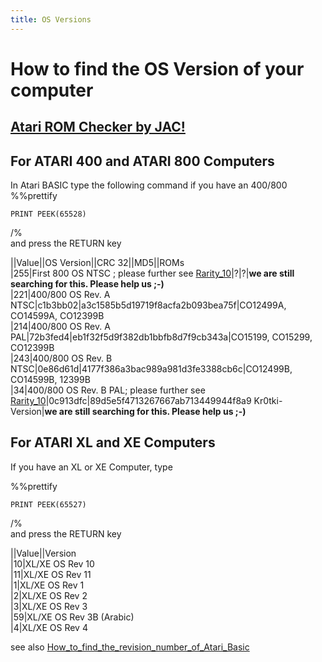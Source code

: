 ```yaml
---
title: OS Versions
---
```

# How to find the OS Version of your computer  
## [Atari ROM Checker by JAC!](http://www.wudsn.com/productions/atari800/atariromchecker/help/AtariROMChecker.html)  
## For ATARI 400 and ATARI 800 Computers  
In Atari BASIC type the following command if you have an 400/800  
%%prettify  
```
PRINT PEEK(65528) 
```
/%  
and press the RETURN key  
  
||Value||OS Version||CRC 32||MD5||ROMs  
|255|First 800 OS NTSC ; please further see [Rarity_10](../Rarity_10/index.md)|?|?|__we are still searching for this. Please help us ;-)__  
|221|400/800 OS Rev. A NTSC|c1b3bb02|a3c1585b5d19719f8acfa2b093bea75f|CO12499A, CO14599A, CO12399B  
|214|400/800 OS Rev. A PAL|72b3fed4|eb1f32f5d9f382db1bbfb8d7f9cb343a|CO15199, CO15299, CO12399B  
|243|400/800 OS Rev. B NTSC|0e86d61d|4177f386a3bac989a981d3fe3388cb6c|CO12499B, CO14599B, 12399B  
|34|400/800 OS Rev. B PAL; please further see [Rarity_10](../Rarity_10/index.md)|0c913dfc|89d5e5f4713267667ab713449944f8a9 Kr0tki-Version|__we are still searching for this. Please help us ;-)__  
  
## For ATARI XL and XE Computers  
If you have an XL or XE Computer, type  
  
%%prettify  
```
PRINT PEEK(65527)
```
/%  
and press the RETURN key  
  
||Value||Version  
|10|XL/XE OS Rev 10  
|11|XL/XE OS Rev 11  
|1|XL/XE OS Rev 1  
|2|XL/XE OS Rev 2  
|3|XL/XE OS Rev 3  
|59|XL/XE OS Rev 3B (Arabic)  
|4|XL/XE OS Rev 4  
  
see also [How_to_find_the_revision_number_of_Atari_Basic](../How_to_find_the_revision_number_of_Atari_Basic/index.md)  
